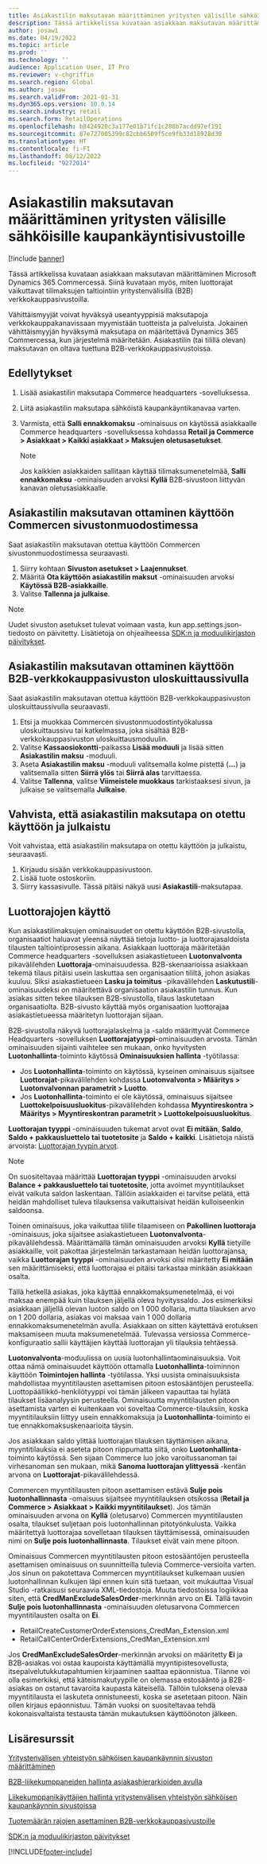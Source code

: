 ```yaml
---
title: Asiakastilin maksutavan määrittäminen yritysten välisille sähköisille kaupankäyntisivustoille
description: Tässä artikkelissa kuvataan asiakkaan maksutavan määrittäminen Microsoft Dynamics 365 Commercessä. Siinä kuvataan myös, miten luottorajat vaikuttavat tilimaksujen taltiointiin yritystenvälisillä (B2B) verkkokauppasivustoilla.
author: josaw1
ms.date: 04/19/2022
ms.topic: article
ms.prod: ''
ms.technology: ''
audience: Application User, IT Pro
ms.reviewer: v-chgriffin
ms.search.region: Global
ms.author: josaw
ms.search.validFrom: 2021-01-31
ms.dyn365.ops.version: 10.0.14
ms.search.industry: retail
ms.search.form: RetailOperations
ms.openlocfilehash: b8424920c3a177e01b71fc1c288b7acdd97ef191
ms.sourcegitcommit: 87e727005399c82cbb6509f5ce9fb33d18928d30
ms.translationtype: HT
ms.contentlocale: fi-FI
ms.lasthandoff: 08/12/2022
ms.locfileid: "9272014"
---
```

# <a name="configure-the-customer-account-payment-method-for-b2b-e-commerce-sites"></a>Asiakastilin maksutavan määrittäminen yritysten välisille sähköisille kaupankäyntisivustoille

[!include [banner](../../includes/banner.md)]

Tässä artikkelissa kuvataan asiakkaan maksutavan määrittäminen Microsoft Dynamics 365 Commercessä. Siinä kuvataan myös, miten luottorajat vaikuttavat tilimaksujen taltiointiin yritystenvälisillä (B2B) verkkokauppasivustoilla.

Vähittäismyyjät voivat hyväksyä useantyyppisiä maksutapoja verkkokauppakanavissaan myymistään tuotteista ja palveluista. Jokainen vähittäismyyjän hyväksymä maksutapa on määritettävä Dynamics 365 Commercessa, kun järjestelmä määritetään. Asiakastilin (tai tilillä olevan) maksutavan on oltava tuettuna B2B-verkkokauppasivustoissa. 

## <a name="prerequisites"></a>Edellytykset

1. Lisää asiakastilin maksutapa Commerce headquarters -sovelluksessa.
2. Liitä asiakastilin maksutapa sähköistä kaupankäyntikanavaa varten.
3. Varmista, että **Salli ennakkomaksu** -ominaisuus on käytössä asiakkaalle Commerce headquarters -sovelluksessa kohdassa **Retail ja Commerce \> Asiakkaat \> Kaikki asiakkaat \> Maksujen oletusasetukset**.

    > [!NOTE]
    > Jos kaikkien asiakkaiden sallitaan käyttää tilimaksumenetelmää, **Salli ennakkomaksu** -ominaisuuden arvoksi **Kyllä** B2B-sivustoon liittyvän kanavan oletusasiakkaalle. 

## <a name="enable-the-customer-account-payment-method-in-commerce-site-builder"></a>Asiakastilin maksutavan ottaminen käyttöön Commercen sivustonmuodostimessa 

Saat asiakastilin maksutavan otettua käyttöön Commercen sivustonmuodostimessa seuraavasti.

1. Siirry kohtaan **Sivuston asetukset \> Laajennukset**.
1. Määritä **Ota käyttöön asiakastilin maksut** -ominaisuuden arvoksi **Käytössä B2B-asiakkaille**. 
1. Valitse **Tallenna ja julkaise**.

> [!NOTE]
> Uudet sivuston asetukset tulevat voimaan vasta, kun app.settings.json-tiedosto on päivitetty. Lisätietoja on ohjeaiheessa [SDK:n ja moduulikirjaston päivitykset](../e-commerce-extensibility/sdk-updates.md).

## <a name="enable-the-customer-account-payment-method-on-the-checkout-page-for-the-b2b-e-commerce-site"></a>Asiakastilin maksutavan ottaminen käyttöön B2B-verkkokauppasivuston uloskuittaussivulla

Saat asiakastilin maksutavan otettua käyttöön B2B-verkkokauppasivuston uloskuittaussivulla seuraavasti.

1. Etsi ja muokkaa Commercen sivustonmuodostintyökalussa uloskuittaussivu tai katkelmassa, joka sisältää B2B-verkkokauppasivuston uloskuittausmoduulin.
1. Valitse **Kassaosiokontti**-paikassa **Lisää moduuli** ja lisää sitten **Asiakastilin maksu** -moduuli.
1. Aseta **Asiakastilin maksu** -moduuli valitsemalla kolme pistettä (**...**) ja valitsemalla sitten **Siirrä ylös** tai **Siirrä alas** tarvittaessa.
1. Valitse **Tallenna**, valitse **Viimeistele muokkaus** tarkistaaksesi sivun, ja julkaise se valitsemalla **Julkaise**.

## <a name="confirm-that-the-customer-account-payment-method-has-been-enabled-and-published"></a>Vahvista, että asiakastilin maksutapa on otettu käyttöön ja julkaistu

Voit vahvistaa, että asiakastilin maksutapa on otettu käyttöön ja julkaistu, seuraavasti.

1. Kirjaudu sisään verkkokauppasivustoon.
1. Lisää tuote ostoskoriin.
1. Siirry kassasivulle. Tässä pitäisi näkyä uusi **Asiakastili**-maksutapaa.

## <a name="work-with-credit-limits"></a>Luottorajojen käyttö

Kun asiakastilimaksujen ominaisuudet on otettu käyttöön B2B-sivustolla, organisaatiot haluavat yleensä näyttää tietoja luotto- ja luottorajasaldoista tilausten taltiointiprosessin aikana. Asiakkaan luottoraja määritetään Commerce headquarters -sovelluksen asiakastietueen **Luotonvalvonta** pikavälilehden **Luottoraja**-ominaisuudessa. B2B-skenaarioissa asiakkaan tekemä tilaus pitäisi usein laskuttaa sen organisaation tililtä, johon asiakas kuuluu. Siksi asiakastietueen **Lasku ja toimitus** -pikavälilehden **Laskutustili**-ominaisuudeksi on määritettävä organisaation asiakastilin tunnus. Kun asiakas sitten tekee tilauksen B2B-sivustolla, tilaus laskutetaan organisaatiolta. B2B-sivusto käyttää myös organisaation luottorajaa asiakastietueessa määritetyn luottorajan sijaan.

B2B-sivustolla näkyvä luottorajalaskelma ja -saldo määrittyvät Commerce Headquarters -sovelluksen **Luottorajatyyppi**-ominaisuuden arvosta. Tämän ominaisuuden sijainti vaihtelee sen mukaan, onko hyvitysten **Luotonhallinta**-toiminto käytössä **Ominaisuuksien hallinta** -työtilassa:

- Jos **Luotonhallinta**-toiminto on käytössä, kyseinen ominaisuus sijaitsee **Luottorajat**-pikavälilehden kohdassa **Luotonvalvonta \> Määritys \> Luotonvalvonnan parametrit \> Luotto**. 
- Jos **Luotonhallinta**-toiminto ei ole käytössä, ominaisuus sijaitsee **Luottokelpoisuusluokitus**-pikavälilehden kohdassa **Myyntireskontra \> Määritys \> Myyntireskontran parametrit \> Luottokelpoisuusluokitus**.

**Luottorajan tyyppi** -ominaisuuden tukemat arvot ovat **Ei mitään**, **Saldo**, **Saldo + pakkausluettelo tai tuotetosite** ja **Saldo + kaikki**. Lisätietoja näistä arvoista: [Luottorajan tyypin arvot](/dynamics365/supply-chain/sales-marketing/credit-limits-customers).

> [!NOTE]
> On suositeltavaa määrittää **Luottorajan tyyppi** -ominaisuuden arvoksi **Balance + pakkausluettelo tai tuotetosite**, jotta avoimet myyntitilaukset eivät vaikuta saldon laskentaan. Tällöin asiakkaiden ei tarvitse pelätä, että heidän mahdolliset tuleva tilauksensa vaikuttaisivat heidän kulloiseenkin saldoonsa.

Toinen ominaisuus, joka vaikuttaa tilille tilaamiseen on **Pakollinen luottoraja** -ominaisuus, joka sijaitsee asiakastietueen **Luotonvalvonta**-pikavälilehdessä. Määrittämällä tämän ominaisuuden arvoksi **Kyllä** tietyille asiakkaille, voit pakottaa järjestelmän tarkastamaan heidän luottorajansa, vaikka **Luottorajan tyyppi** -ominaisuuden arvoksi olisi määritetty **Ei mitään** sen määrittämiseksi, että luottorajaa ei pitäisi tarkastaa minkään asiakkaan osalta.

Tällä hetkellä asiakas, joka käyttää ennakkomaksumenetelmää, ei voi maksaa enempää kuin tilauksen jäljellä oleva hyvityssaldo. Jos esimerkiksi asiakkaan jäljellä olevan luoton saldo on 1 000 dollaria, mutta tilauksen arvo on 1 200 dollaria, asiakas voi maksaa vain 1 000 dollaria ennakkomaksumenetelmän avulla. Asiakkaan on sitten käytettävä erotuksen maksamiseen muuta maksumenetelmää. Tulevassa versiossa Commerce-konfiguraatio sallii käyttäjien käyttää luottorajan yli tilauksia tehtäessä.

**Luotonvalvonta**-moduulissa on uusia luotonhallintaominaisuuksia. Voit ottaa nämä ominaisuudet käyttöön ottamalla **Luotonhallinta**-toiminnon käyttöön **Toimintojen hallinta** -työtilassa. Yksi uusista ominaisuuksista mahdollistaa myyntitilausten asettamisen pitoon estosääntöjen perusteella. Luottopäällikkö-henkilötyyppi voi tämän jälkeen vapauttaa tai hylätä tilaukset lisäanalyysin perusteella. Ominaisuutta myyntitilausten pitoon asettamista varten ei kuitenkaan voi soveltaa Commerce-tilauksiin, koska myyntitilauksiin liittyy usein ennakkomaksuja ja **Luotonhallinta**-toiminto ei tue ennakkomaksuskenaarioita täysin. 

Jos asiakkaan saldo ylittää luottorajan tilauksen täyttämisen aikana, myyntitilauksia ei aseteta pitoon riippumatta siitä, onko **Luotonhallinta**-toiminto käytössä. Sen sijaan Commerce luo joko varoitussanoman tai virhesanoman sen mukaan, mikä **Sanoma luottorajan ylittyessä** -kentän arvona on **Luottorajat**-pikavälilehdessä.

Commercen myyntitilausten pitoon asettamisen estävä **Sulje pois luotonhallinnasta** -omaisuus sijaitsee myyntitilauksen otsikossa (**Retail ja Commerce \> Asiakkaat \> Kaikki myyntitilaukset**). Jos tämän ominaisuuden arvona on **Kyllä** (oletusarvo) Commercen myyntitilausten osalta, tilaukset suljetaan pois luotonhallinnan pitotyönkulusta. Vaikka määritettyä luottorajaa sovelletaan tilauksen täyttämisessä, ominaisuuden nimi on **Sulje pois luotonhallinnasta**. Tilaukset eivät vain mene pitoon.

Ominaisuus Commercen myyntitilausten pitoon estosääntöjen perusteella asettamisen ominaisuus on suunnitteilla tulevia Commerce-versioita varten. Jos sinun on pakotettava Commercen myyntitilaukset kulkemaan uusien luotonhallinnan kulkujen läpi ennen kuin sitä tuetaan, voit mukauttaa Visual Studio -ratkaisusi seuraavia XML-tiedostoja. Muuta tiedostoissa logiikkaa siten, että **CredManExcludeSalesOrder**-merkinnän arvo on **Ei**. Tällä tavoin **Sulje pois luotonhallinnasta** -ominaisuuden oletusarvona Commercen myyntitilausten osalta on **Ei**.

- RetailCreateCustomerOrderExtensions_CredMan_Extension.xml
- RetailCallCenterOrderExtensions_CredMan_Extension.xml

Jos **CredManExcludeSalesOrder**-merkinnän arvoksi on määritetty **Ei** ja B2B-asiakas voi ostaa kaupoista käyttämällä myyntipistesovellusta, itsepalvelutukkutapahtumien kirjaaminen saattaa epäonnistua. Tilanne voi olla esimerkiksi, että käteismakutyypille on olemassa estosääntö ja B2B-asiakas on ostanut tavaroita kaupasta käteisellä. Tällöin tuloksena olevaa myyntitilausta ei laskuteta onnistuneesti, koska se asetetaan pitoon. Näin ollen kirjaus epäonnistuu. Tämän vuoksi on suositeltavaa tehdä kokonaisvaltaista testausta tämän mukautuksen käyttöönoton jälkeen.

## <a name="additional-resources"></a>Lisäresurssit

[Yritystenvälisen yhteistyön sähköisen kaupankäynnin sivuston määrittäminen](set-up-b2b-site.md)

[B2B-liikekumppaneiden hallinta asiakashierarkioiden avulla](partners-customer-hierarchies.md)

[Liikekumppanikäyttäjien hallinta yritystenvälisen yhteistyön sähköisen kaupankäynnin sivustoissa](manage-b2b-users.md)

[Tuotemäärän rajojen asettaminen B2B-verkkokauppasivustoille](quantity-limits.md)

[SDK:n ja moduulikirjaston päivitykset](../e-commerce-extensibility/sdk-updates.md)


[!INCLUDE[footer-include](../../includes/footer-banner.md)]
